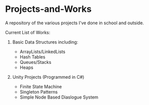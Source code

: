 # Projects-and-Works
A repository of the various projects I've done in school and outside. 

Current List of Works:
1. Basic Data Structures including:
   * ArrayLists/LinkedLists
   * Hash Tables
   * Queues/Stacks
   * Heaps
   
2. Unity Projects (Programmed in C#)
   * Finite State Machine
   * Singleton Patterns
   * Simple Node Based Diaslogue System
